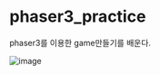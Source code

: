 # phaser3_practice
phaser3를 이용한 game만들기를 배운다.

![image](https://user-images.githubusercontent.com/79898454/236456271-d19c313a-d99b-4948-a3cc-44b71c05d483.png)
